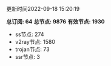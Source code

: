 更新时间2022-09-18 15:20:19

**总订阅: 64**
**总节点: 9876**
**有效节点: 1930**
- ss节点: 274
- v2ray节点: 1580
- trojan节点: 73
- ssr节点: 3
